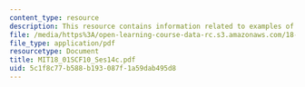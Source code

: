 ```yaml
---
content_type: resource
description: This resource contains information related to examples of implicit differentiation.
file: /media/https%3A/open-learning-course-data-rc.s3.amazonaws.com/18-01sc-single-variable-calculus-fall-2010/5c1f8c77b588b193087f1a59dab495d8_MIT18_01SCF10_Ses14c.pdf
file_type: application/pdf
resourcetype: Document
title: MIT18_01SCF10_Ses14c.pdf
uid: 5c1f8c77-b588-b193-087f-1a59dab495d8
---
```

